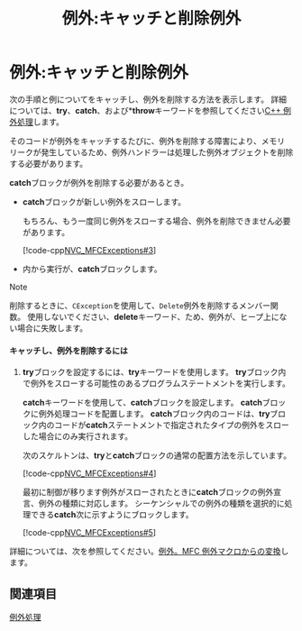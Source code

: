 ﻿---
title: 例外:キャッチと削除例外
ms.date: 11/04/2016
helpviewer_keywords:
- exceptions [MFC], deleting
- AND_CATCH macro [MFC]
- try-catch exception handling [MFC], catching and deleting exceptions
- exception handling [MFC], catching and deleting exceptions
- catch blocks [MFC], catching and deleting exceptions
- execution [MFC], returns from within catch block
ms.assetid: 7c233ff0-89de-4de0-a68a-9e9cdb164311
ms.openlocfilehash: 511850c3c17a4eb70529202f4b0c2b36132fc8ff
ms.sourcegitcommit: 0ab61bc3d2b6cfbd52a16c6ab2b97a8ea1864f12
ms.translationtype: MT
ms.contentlocale: ja-JP
ms.lasthandoff: 04/23/2019
ms.locfileid: "62173294"
---
# <a name="exceptions-catching-and-deleting-exceptions"></a>例外:キャッチと削除例外

次の手順と例についてをキャッチし、例外を削除する方法を表示します。 詳細については、**try**、**catch**、および***throw**キーワードを参照してください[C++ 例外処理](../cpp/cpp-exception-handling.md)します。

そのコードが例外をキャッチするたびに、例外を削除する障害により、メモリ リークが発生しているため、例外ハンドラーは処理した例外オブジェクトを削除する必要があります。

**catch**ブロックが例外を削除する必要があるとき。

- **catch**ブロックが新しい例外をスローします。

   もちろん、もう一度同じ例外をスローする場合、例外を削除できません必要があります。

   [!code-cpp[NVC_MFCExceptions#3](../mfc/codesnippet/cpp/exceptions-catching-and-deleting-exceptions_1.cpp)]

- 内から実行が、**catch**ブロックします。

> [!NOTE]
>  削除するときに、`CException`を使用して、`Delete`例外を削除するメンバー関数。 使用しないでください、**delete**キーワード、ため、例外が、ヒープ上にない場合に失敗します。

#### <a name="to-catch-and-delete-exceptions"></a>キャッチし、例外を削除するには

1. **try**ブロックを設定するには、**try**キーワードを使用します。 **try**ブロック内で例外をスローする可能性のあるプログラムステートメントを実行します。

   **catch**キーワードを使用して、**catch**ブロックを設定します。 **catch**ブロックに例外処理コードを配置します。 **catch**ブロック内のコードは、**try**ブロック内のコードが**catch**ステートメントで指定されたタイプの例外をスローした場合にのみ実行されます。

   次のスケルトンは、**try**と**catch**ブロックの通常の配置方法を示しています。

   [!code-cpp[NVC_MFCExceptions#4](../mfc/codesnippet/cpp/exceptions-catching-and-deleting-exceptions_2.cpp)]

   最初に制御が移ります例外がスローされたときに**catch**ブロックの例外宣言、例外の種類に対応します。 シーケンシャルでの例外の種類を選択的に処理できる**catch**次に示すようにブロックします。

   [!code-cpp[NVC_MFCExceptions#5](../mfc/codesnippet/cpp/exceptions-catching-and-deleting-exceptions_3.cpp)]

詳細については、次を参照してください。[例外。MFC 例外マクロからの変換](../mfc/exceptions-converting-from-mfc-exception-macros.md)します。

## <a name="see-also"></a>関連項目

[例外処理](../mfc/exception-handling-in-mfc.md)
